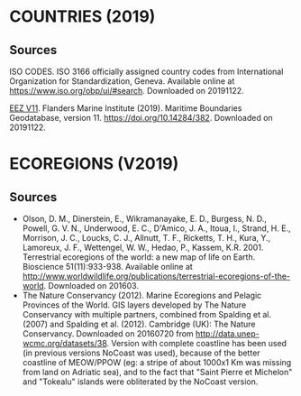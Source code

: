 # COUNTRIES (2019)

## Sources

ISO CODES. ISO 3166 officially assigned country codes from International Organization for Standardization, Geneva.
Available online at https://www.iso.org/obp/ui/#search.
Downloaded on 20191122.

[EEZ V11](http://www.marineregions.org/). Flanders Marine Institute (2019). Maritime Boundaries Geodatabase, version 11.
https://doi.org/10.14284/382.
Downloaded on 20191122.

# ECOREGIONS (V2019)

## Sources

*  Olson, D. M., Dinerstein, E., Wikramanayake, E. D., Burgess, N. D., Powell, G. V. N., Underwood, E. C., D'Amico, J. A., Itoua, I., Strand, H. E., Morrison, J. C., Loucks, C. J., Allnutt, T. F., Ricketts, T. H., Kura, Y., Lamoreux, J. F., Wettengel, W. W., Hedao, P., Kassem, K.R. 2001. Terrestrial ecoregions of the world: a new map of life on Earth. Bioscience 51(11):933-938.
Available online at http://www.worldwildlife.org/publications/terrestrial-ecoregions-of-the-world.
Downloaded on 201603.
*  The Nature Conservancy (2012). Marine Ecoregions and Pelagic Provinces of the World. GIS layers developed by The Nature Conservancy with multiple partners, combined from Spalding et al. (2007) and Spalding et al. (2012). Cambridge (UK): The Nature Conservancy.
Downloaded on 20160720 from http://data.unep-wcmc.org/datasets/38.
Version with complete coastline has been used (in previous versions NoCoast was used), because of the better coastline of MEOW/PPOW (eg: a stripe of about 1000x1 Km was missing from land on Adriatic sea), and to the fact that "Saint Pierre et Michelon" and "Tokealu" islands were obliterated by the NoCoast version.
